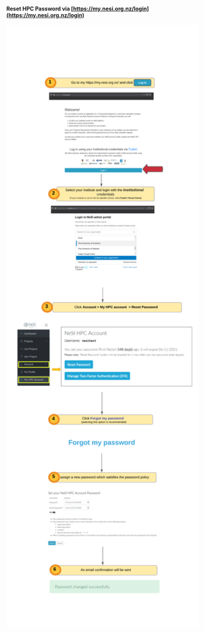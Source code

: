 #### Reset HPC Password via [https://my.nesi.org.nz/login](https://my.nesi.org.nz/login)
<img src="./img/newResetPassword.png" alt="drawing" width="950"/></p>